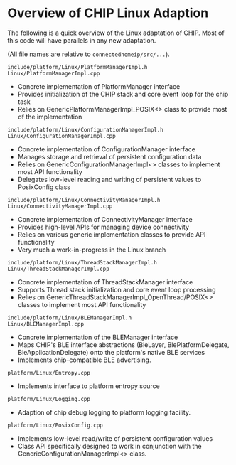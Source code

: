 # Overview of CHIP Linux Adaption

The following is a quick overview of the Linux adaptation of CHIP. Most of this
code will have parallels in any new adaptation.

(All file names are relative to `connectedhomeip/src/...`).

`include/platform/Linux/PlatformManagerImpl.h`<br>`Linux/PlatformManagerImpl.cpp`

-   Concrete implementation of PlatformManager interface
-   Provides initialization of the CHIP stack and core event loop for the chip
    task
-   Relies on GenericPlatformManagerImpl_POSIX<> class to provide most of the
    implementation

`include/platform/Linux/ConfigurationManagerImpl.h`<br>`Linux/ConfigurationManagerImpl.cpp`

-   Concrete implementation of ConfigurationManager interface
-   Manages storage and retrieval of persistent configuration data
-   Relies on GenericConfigurationManagerImpl<> classes to implement most API
    functionality
-   Delegates low-level reading and writing of persistent values to PosixConfig
    class

`include/platform/Linux/ConnectivityManagerImpl.h`<br>`Linux/ConnectivityManagerImpl.cpp`

-   Concrete implementation of ConnectivityManager interface
-   Provides high-level APIs for managing device connectivity
-   Relies on various generic implementation classes to provide API
    functionality
-   Very much a work-in-progress in the Linux branch

`include/platform/Linux/ThreadStackManagerImpl.h`<br>`Linux/ThreadStackManagerImpl.cpp`

-   Concrete implementation of ThreadStackManager interface
-   Supports Thread stack initialization and core event loop processing
-   Relies on GenericThreadStackManagerImpl_OpenThread/POSIX<> classes to
    implement most API functionality

`include/platform/Linux/BLEManagerImpl.h`<br>`Linux/BLEManagerImpl.cpp`

-   Concrete implementation of the BLEManager interface
-   Maps CHIP's BLE interface abstractions (BleLayer, BlePlatformDelegate,
    BleApplicationDelegate) onto the platform's native BLE services
-   Implements chip-compatible BLE advertising.

`platform/Linux/Entropy.cpp`

-   Implements interface to platform entropy source

`platform/Linux/Logging.cpp`

-   Adaption of chip debug logging to platform logging facility.

`platform/Linux/PosixConfig.cpp`

-   Implements low-level read/write of persistent configuration values
-   Class API specifically designed to work in conjunction with the
    GenericConfigurationManagerImpl<> class.
